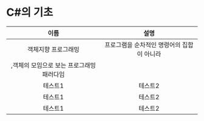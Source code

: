 # C#의 기초
|이름|설명|
|:------:|:---:|
|객체지향 프로그래밍|프로그램을 순차적인 명령어의 집합이 아니라
,객체의 모임으로 보는 프로그래밍 패러다임|
|테스트1|테스트2|
|테스트1|테스트2|
|테스트1|테스트2|

